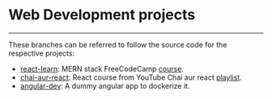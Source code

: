 # Web Development projects
---
These branches can be referred to follow the source code for the respective projects:
* [react-learn](https://github.com/shrinidhi99/Web-Development-Learning/tree/react-learn): MERN stack FreeCodeCamp [course](https://youtu.be/mrHNSanmqQ4?si=14HA3PAKdGJ6JJSu).
* [chai-aur-react](https://github.com/shrinidhi99/Web-Development-Learning/tree/chai-aur-react): React course from YouTube Chai aur react [playlist](https://www.youtube.com/playlist?list=PLu71SKxNbfoDqgPchmvIsL4hTnJIrtige).
* [angular-dev](https://github.com/shrinidhi99/Web-Development-Learning/tree/angular-dev): A dummy angular app to dockerize it.